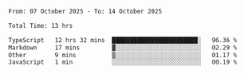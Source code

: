 <!--START_SECTION:waka-->

```txt
From: 07 October 2025 - To: 14 October 2025

Total Time: 13 hrs

TypeScript   12 hrs 32 mins  ████████████████████████░   96.36 %
Markdown     17 mins         ▓░░░░░░░░░░░░░░░░░░░░░░░░   02.29 %
Other        9 mins          ▒░░░░░░░░░░░░░░░░░░░░░░░░   01.17 %
JavaScript   1 min           ░░░░░░░░░░░░░░░░░░░░░░░░░   00.19 %
```

<!--END_SECTION:waka-->
